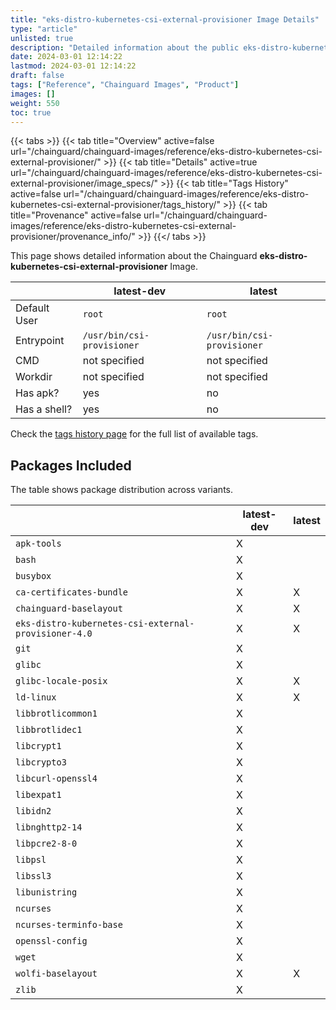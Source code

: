 ```yaml
---
title: "eks-distro-kubernetes-csi-external-provisioner Image Details"
type: "article"
unlisted: true
description: "Detailed information about the public eks-distro-kubernetes-csi-external-provisioner Chainguard Image."
date: 2024-03-01 12:14:22
lastmod: 2024-03-01 12:14:22
draft: false
tags: ["Reference", "Chainguard Images", "Product"]
images: []
weight: 550
toc: true
---
```


{{< tabs >}}
{{< tab title="Overview" active=false url="/chainguard/chainguard-images/reference/eks-distro-kubernetes-csi-external-provisioner/" >}}
{{< tab title="Details" active=true url="/chainguard/chainguard-images/reference/eks-distro-kubernetes-csi-external-provisioner/image_specs/" >}}
{{< tab title="Tags History" active=false url="/chainguard/chainguard-images/reference/eks-distro-kubernetes-csi-external-provisioner/tags_history/" >}}
{{< tab title="Provenance" active=false url="/chainguard/chainguard-images/reference/eks-distro-kubernetes-csi-external-provisioner/provenance_info/" >}}
{{</ tabs >}}

This page shows detailed information about the Chainguard **eks-distro-kubernetes-csi-external-provisioner** Image.

|              | latest-dev                 | latest                     |
|--------------|----------------------------|----------------------------|
| Default User | `root`                     | `root`                     |
| Entrypoint   | `/usr/bin/csi-provisioner` | `/usr/bin/csi-provisioner` |
| CMD          | not specified              | not specified              |
| Workdir      | not specified              | not specified              |
| Has apk?     | yes                        | no                         |
| Has a shell? | yes                        | no                         |

Check the [tags history page](/chainguard/chainguard-images/reference/eks-distro-kubernetes-csi-external-provisioner/tags_history/) for the full list of available tags.

## Packages Included
The table shows package distribution across variants.

|                                                      | latest-dev | latest |
|------------------------------------------------------|------------|--------|
| `apk-tools`                                          | X          |        |
| `bash`                                               | X          |        |
| `busybox`                                            | X          |        |
| `ca-certificates-bundle`                             | X          | X      |
| `chainguard-baselayout`                              | X          | X      |
| `eks-distro-kubernetes-csi-external-provisioner-4.0` | X          | X      |
| `git`                                                | X          |        |
| `glibc`                                              | X          |        |
| `glibc-locale-posix`                                 | X          | X      |
| `ld-linux`                                           | X          | X      |
| `libbrotlicommon1`                                   | X          |        |
| `libbrotlidec1`                                      | X          |        |
| `libcrypt1`                                          | X          |        |
| `libcrypto3`                                         | X          |        |
| `libcurl-openssl4`                                   | X          |        |
| `libexpat1`                                          | X          |        |
| `libidn2`                                            | X          |        |
| `libnghttp2-14`                                      | X          |        |
| `libpcre2-8-0`                                       | X          |        |
| `libpsl`                                             | X          |        |
| `libssl3`                                            | X          |        |
| `libunistring`                                       | X          |        |
| `ncurses`                                            | X          |        |
| `ncurses-terminfo-base`                              | X          |        |
| `openssl-config`                                     | X          |        |
| `wget`                                               | X          |        |
| `wolfi-baselayout`                                   | X          | X      |
| `zlib`                                               | X          |        |

